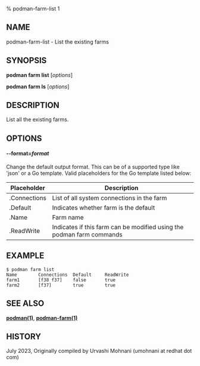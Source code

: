 % podman-farm-list 1

## NAME
podman\-farm\-list - List the existing farms

## SYNOPSIS
**podman farm list** [*options*]

**podman farm ls** [*options*]

## DESCRIPTION
List all the existing farms.

## OPTIONS

#### **--format**=*format*

Change the default output format.  This can be of a supported type like 'json' or a Go template.
Valid placeholders for the Go template listed below:

| **Placeholder** | **Description**                                                       |
| --------------- | --------------------------------------------------------------------- |
| .Connections    | List of all system connections in the farm                            |
| .Default        | Indicates whether farm is the default                                 |
| .Name           | Farm name                                                             |
| .ReadWrite      | Indicates if this farm can be modified using the podman farm commands |

## EXAMPLE
```
$ podman farm list
Name        Connections  Default     ReadWrite
farm1       [f38 f37]    false       true
farm2       [f37]        true        true
```
## SEE ALSO
**[podman(1)](podman.1.md)**, **[podman-farm(1)](podman-farm.1.md)**

## HISTORY
July 2023, Originally compiled by Urvashi Mohnani (umohnani at redhat dot com)
